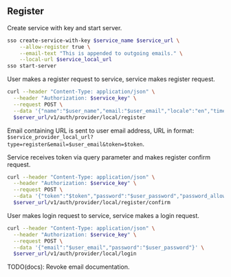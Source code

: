 ## Register

Create service with key and start server.

```bash
sso create-service-with-key $service_name $service_url \
    --allow-register true \
    --email-text "This is appended to outgoing emails." \
    --local-url $service_local_url
sso start-server
```

User makes a register request to service, service makes register request.

```bash
curl --header "Content-Type: application/json" \
  --header "Authorization: $service_key" \
  --request POST \
  --data '{"name":"$user_name","email:"$user_email","locale":"en","timezone":"Etc/UTC"}' \
  $server_url/v1/auth/provider/local/register
```

Email containing URL is sent to user email address, URL in format: `$service_provider_local_url?type=register&email=$user_email&token=$token`.

Service receives token via query parameter and makes register confirm request.

```bash
curl --header "Content-Type: application/json" \
  --header "Authorization: $service_key" \
  --request POST \
  --data '{"token":"$token","password":"$user_password","password_allow_reset":false}' \
  $server_url/v1/auth/provider/local/register/confirm
```

User makes login request to service, service makes a login request.

```bash
curl --header "Content-Type: application/json" \
  --header "Authorization: $service_key" \
  --request POST \
  --data '{"email":"$user_email","password":"$user_password"}' \
  $server_url/v1/auth/provider/local/login
```

TODO(docs): Revoke email documentation.
